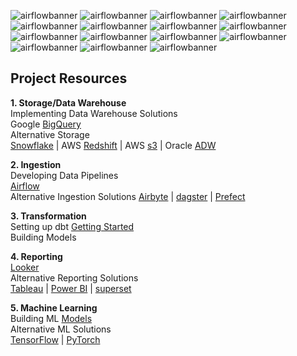 ![airflowbanner](assets/imgs/I.png)
![airflowbanner](assets/imgs/II.png)
![airflowbanner](assets/imgs/III.png)
![airflowbanner](assets/imgs/IV.png)
![airflowbanner](assets/imgs/V.png)
![airflowbanner](assets/imgs/VI.png)
![airflowbanner](assets/imgs/VII.png)
![airflowbanner](assets/imgs/VIII.png)
![airflowbanner](assets/imgs/XI.png)
![airflowbanner](assets/imgs/X.png)
![airflowbanner](assets/imgs/XII.png)
![airflowbanner](assets/imgs/XIII.png)
![airflowbanner](assets/imgs/XIV.png)
![airflowbanner](assets/imgs/XV.png)
![airflowbanner](assets/imgs/XVI.png)


## Project Resources
**1. Storage/Data Warehouse**  
Implementing Data Warehouse Solutions   
Google [BigQuery](https://cloud.google.com/bigquery/docs/sandbox)    
Alternative Storage   
[Snowflake](https://docs.snowflake.com/en/user-guide-getting-started) | AWS [Redshift](https://aws.amazon.com/redshift/getting-started/) | AWS [s3](https://docs.aws.amazon.com/AmazonS3/latest/userguide/GetStartedWithS3.html) | Oracle [ADW](https://apexapps.oracle.com/pls/apex/f?p=44785:50:6507125748187:::50:P50_COURSE_ID,P50_EVENT_ID:251,5925)   

**2. Ingestion**  
Developing Data Pipelines  
[Airflow](https://github.com/BrianGwayi/portfolio/blob/main/Airflow/etl.py)   
Alternative Ingestion Solutions [Airbyte]() | [dagster]() | [Prefect]()    

**3. Transformation**  
Setting up dbt [Getting Started]()   
Building Models  

**4. Reporting**   
[Looker]()      
Alternative Reporting Solutions   
[Tableau]() | [Power BI]() | [superset]()

**5. Machine Learning**   
Building ML [Models]()  
Alternative ML Solutions     
[TensorFlow]() | [PyTorch]()

